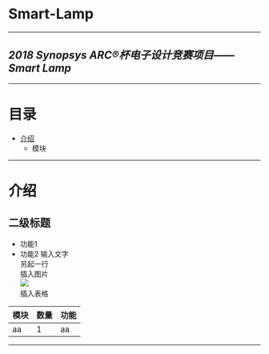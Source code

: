 **Smart-Lamp**
====
----
*2018 Synopsys ARC®杯电子设计竞赛项目——Smart Lamp*
----
----
# **目录**
* [介绍](#介绍)
  * 模块
----
# **介绍**
## **二级标题**
* 功能1
* 功能2
输入文字<br>
另起一行<br>
插入图片<br>
![](https://ss0.bdstatic.com/5aV1bjqh_Q23odCf/static/superman/img/logo/logo_white_fe6da1ec.png)<br>
插入表格<br>

|模块 |数量 |功能 |
|:--- |:--- |:--- |
|aa|1|aa|

----
